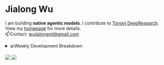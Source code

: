 #  Jialong Wu

I am building **native agentic models**. I contribute to [Tongyi DeepResearch](https://github.com/Alibaba-NLP/DeepResearch).<br>
View my [homepage](https://callanwu.github.io/) for more details. <br>
📫Contact: wujialongml@gmail.com

<details><summary>📊Weekly Development Breakdown</summary>

<!--START_SECTION:waka-->

```txt
From: 10 October 2025 - To: 17 October 2025

Total Time: 2 hrs 20 mins

Python     1 hr 8 mins     ████████████▒░░░░░░░░░░░░   48.74 %
JSON       46 mins         ████████▒░░░░░░░░░░░░░░░░   32.98 %
HTML       20 mins         ███▓░░░░░░░░░░░░░░░░░░░░░   14.34 %
Markdown   4 mins          ▓░░░░░░░░░░░░░░░░░░░░░░░░   03.19 %
YAML       0 secs          ▒░░░░░░░░░░░░░░░░░░░░░░░░   00.70 %
```

<!--END_SECTION:waka-->

[![wakatime](https://wakatime.com/badge/user/c6720b29-9431-4a60-bc9d-e1fb2b6bd65f.svg)](https://wakatime.com/@c6720b29-9431-4a60-bc9d-e1fb2b6bd65f)
</details>

[![](https://img.shields.io/badge/Google%20Scholar-4385FE.svg?&color=d6d6d6&style=flat-square&logo=google-scholar)](https://scholar.google.com/citations?user=6eg2m4YAAAAJ)
![](https://komarev.com/ghpvc/?username=callanwu)
